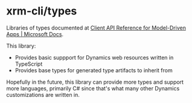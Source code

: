# xrm-cli/types

Libraries of types documented at [Client API Reference for Model-Driven Apps | Microsoft Docs](https://docs.microsoft.com/en-us/powerapps/developer/model-driven-apps/clientapi/reference).

This library:

-  Provides basic suppport for Dynamics web resources written in TypeScript
-  Provides base types for generated type artifacts to inherit from

Hopefully in the future, this library can provide more types and support more languages, primarily C# since that's what many other Dynamics customizations are written in.